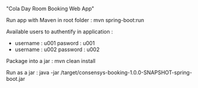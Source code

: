 "Cola Day Room Booking Web App" 

Run app with Maven in root folder : mvn spring-boot:run 

Available users to authentify in application : 
  - username : u001 pasword : u001
  - username : u002 password : u002

Package into a jar : mvn clean install 

Run as a jar : java -jar /target/consensys-booking-1.0.0-SNAPSHOT-spring-boot.jar
